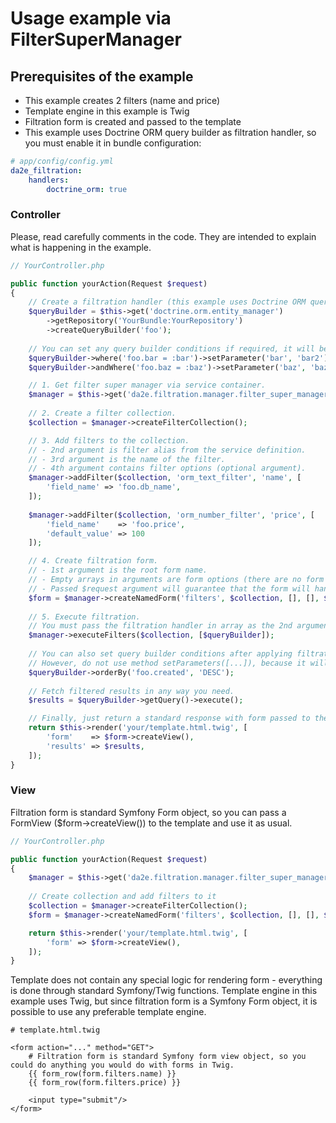 # Usage example via FilterSuperManager

## Prerequisites of the example

- This example creates 2 filters (name and price)
- Template engine in this example is Twig
- Filtration form is created and passed to the template
- This example uses Doctrine ORM query builder as filtration handler, so you must enable it in bundle configuration:
```yaml
# app/config/config.yml
da2e_filtration:
    handlers:
        doctrine_orm: true
```

### Controller

Please, read carefully comments in the code. They are intended to explain what is happening in the example.

```php
// YourController.php

public function yourAction(Request $request)
{
    // Create a filtration handler (this example uses Doctrine ORM query builder).
    $queryBuilder = $this->get('doctrine.orm.entity_manager')
        ->getRepository('YourBundle:YourRepository')
        ->createQueryBuilder('foo');
        
    // You can set any query builder conditions if required, it will be kept along with the applied filters.
    $queryBuilder->where('foo.bar = :bar')->setParameter('bar', 'bar2');
    $queryBuilder->andWhere('foo.baz = :baz')->setParameter('baz', 'baz2');

    // 1. Get filter super manager via service container.
    $manager = $this->get('da2e.filtration.manager.filter_super_manager');
    
    // 2. Create a filter collection.
    $collection = $manager->createFilterCollection();

    // 3. Add filters to the collection.
    // - 2nd argument is filter alias from the service definition.
    // - 3rd argument is the name of the filter.
    // - 4th argument contains filter options (optional argument).
    $manager->addFilter($collection, 'orm_text_filter', 'name', [
        'field_name' => 'foo.db_name',
    ]);
    
    $manager->addFilter($collection, 'orm_number_filter', 'price', [
        'field_name'    => 'foo.price', 
        'default_value' => 100
    ]);

    // 4. Create filtration form.
    // - 1st argument is the root form name.
    // - Empty arrays in arguments are form options (there are no form options in this example).
    // - Passed $request argument will guarantee that the form will handle the request ($form->handleRequest($request)).
    $form = $manager->createNamedForm('filters', $collection, [], [], $request);
    
    // 5. Execute filtration.
    // You must pass the filtration handler in array as the 2nd argument.    
    $manager->executeFilters($collection, [$queryBuilder]);
    
    // You can also set query builder conditions after applying filtration.
    // However, do not use method setParameters([...]), because it will override everything set while applying filters.
    $queryBuilder->orderBy('foo.created', 'DESC');
    
    // Fetch filtered results in any way you need.
    $results = $queryBuilder->getQuery()->execute();

    // Finally, just return a standard response with form passed to the template.
    return $this->render('your/template.html.twig', [
        'form'    => $form->createView(),
        'results' => $results,
    ]);
}
```

### View

Filtration form is standard Symfony Form object, so you can pass a FormView ($form->createView()) to the template and use it as usual.

```php
// YourController.php

public function yourAction(Request $request)
{
    $manager = $this->get('da2e.filtration.manager.filter_super_manager');
    
    // Create collection and add filters to it
    $collection = $manager->createFilterCollection();
    $form = $manager->createNamedForm('filters', $collection, [], [], $request);

    return $this->render('your/template.html.twig', [
        'form' => $form->createView(),
    ]);
}
```

Template does not contain any special logic for rendering form - everything is done through standard Symfony/Twig functions.
Template engine in this example uses Twig, but since filtration form is a Symfony Form object, it is possible to use any preferable template engine.

```twig
# template.html.twig

<form action="..." method="GET">
    # Filtration form is standard Symfony form view object, so you could do anything you would do with forms in Twig.
    {{ form_row(form.filters.name) }}
    {{ form_row(form.filters.price) }}
    
    <input type="submit"/>
</form>
```

